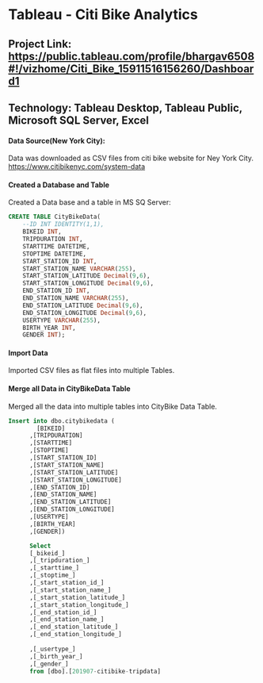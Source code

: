 # Tableau - Citi Bike Analytics

## Project Link: https://public.tableau.com/profile/bhargav6508#!/vizhome/Citi_Bike_15911516156260/Dashboard1

## Technology: Tableau Desktop, Tableau Public, Microsoft SQL Server, Excel

#### Data Source(New York City): 
Data was downloaded as CSV files from citi bike website for Ney York City.
https://www.citibikenyc.com/system-data

#### Created a Database and Table
Created a Data base and a table in MS SQ Server:

```sql
CREATE TABLE CityBikeData(
	--ID INT IDENTITY(1,1),
	BIKEID INT,
	TRIPDURATION INT,	
	STARTTIME DATETIME,
	STOPTIME DATETIME,
	START_STATION_ID INT,
	START_STATION_NAME VARCHAR(255),
	START_STATION_LATITUDE Decimal(9,6),
	START_STATION_LONGITUDE Decimal(9,6),
	END_STATION_ID INT,
	END_STATION_NAME VARCHAR(255),
	END_STATION_LATITUDE Decimal(9,6),
	END_STATION_LONGITUDE Decimal(9,6),
	USERTYPE VARCHAR(255),
	BIRTH_YEAR INT, 
	GENDER INT);
  ```

#### Import Data
Imported CSV files as flat files into multiple Tables.

#### Merge all Data in CityBikeData Table
Merged all the data into multiple tables into CityBike Data Table.

```sql
Insert into dbo.citybikedata (
		[BIKEID]
      ,[TRIPDURATION]
      ,[STARTTIME]
      ,[STOPTIME]
      ,[START_STATION_ID]
      ,[START_STATION_NAME]
      ,[START_STATION_LATITUDE]
      ,[START_STATION_LONGITUDE]
      ,[END_STATION_ID]
      ,[END_STATION_NAME]
      ,[END_STATION_LATITUDE]
      ,[END_STATION_LONGITUDE]
      ,[USERTYPE]
      ,[BIRTH_YEAR]
      ,[GENDER])

	  Select 
	  [_bikeid_]
	  ,[_tripduration_]
      ,[_starttime_]
      ,[_stoptime_]
      ,[_start_station_id_]
      ,[_start_station_name_]
      ,[_start_station_latitude_]
      ,[_start_station_longitude_]
      ,[_end_station_id_]
      ,[_end_station_name_]
      ,[_end_station_latitude_]
      ,[_end_station_longitude_]
      
      ,[_usertype_]
      ,[_birth_year_]
      ,[_gender_]
	  from [dbo].[201907-citibike-tripdata]
```


